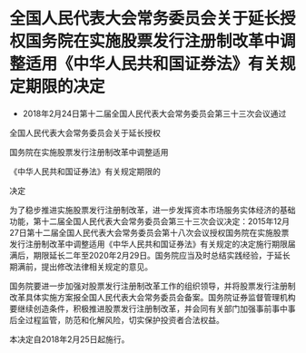 # 全国人民代表大会常务委员会关于延长授权国务院在实施股票发行注册制改革中调整适用《中华人民共和国证券法》有关规定期限的决定

- 2018年2月24日第十二届全国人民代表大会常务委员会第三十三次会议通过

<!-- INFO END -->

全国人民代表大会常务委员会关于延长授权

国务院在实施股票发行注册制改革中调整适用

《中华人民共和国证券法》有关规定期限的

决定

为了稳步推进实施股票发行注册制改革，进一步发挥资本市场服务实体经济的基础功能，第十二届全国人民代表大会常务委员会第三十三次会议决定：2015年12月27日第十二届全国人民代表大会常务委员会第十八次会议授权国务院在实施股票发行注册制改革中调整适用《中华人民共和国证券法》有关规定的决定施行期限届满后，期限延长二年至2020年2月29日。国务院应当及时总结实践经验，于延长期满前，提出修改法律相关规定的意见。

国务院要进一步加强对股票发行注册制改革工作的组织领导，并将股票发行注册制改革具体实施方案报全国人民代表大会常务委员会备案。国务院证券监督管理机构要继续创造条件，积极推进股票发行注册制改革，并会同有关部门加强事前事中事后全过程监管，防范和化解风险，切实保护投资者合法权益。

本决定自2018年2月25日起施行。
